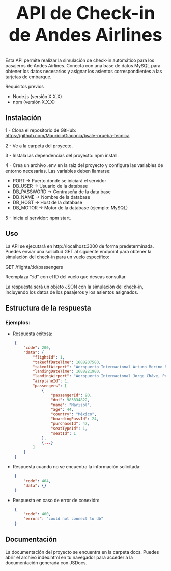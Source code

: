 # **<h1 align="center"> API de Check-in de Andes Airlines</h1>**

Esta API permite realizar la simulación de check-in automático para los pasajeros de Andes Airlines. Conecta con una base de datos MySQL para obtener los datos necesarios y asignar los asientos correspondientes a las tarjetas de embarque.

Requisitos previos
* Node.js (versión X.X.X)
* npm (versión X.X.X)

## **Instalación**
1 - Clona el repositorio de GitHub: https://github.com/MauricioGiaconia/bsale-prueba-tecnica

2 - Ve a la carpeta del proyecto.

3 - Instala las dependencias del proyecto: npm install.

4 - Crea un archivo .env en la raíz del proyecto y configura las variables de entorno necesarias. Las variables deben llamarse:
* PORT -> Puerto donde se iniciará el servidor 
* DB_USER -> Usuario de la database
* DB_PASSWORD -> Contraseña de la data base
* DB_NAME -> Nombre de la database
* DB_HOST -> Host de la database
* DB_MOTOR -> Motor de la database (ejemplo: MySQL)

5 - Inicia el servidor: npm start.

## **Uso**
La API se ejecutará en http://localhost:3000 de forma predeterminada. Puedes enviar una solicitud GET al siguiente endpoint para obtener la simulación del check-in para un vuelo específico:

GET /flights/:id/passengers

Reemplaza ":id" con el ID del vuelo que deseas consultar.

La respuesta será un objeto JSON con la simulación del check-in, incluyendo los datos de los pasajeros y los asientos asignados.


## **Estructura de la respuesta**
### Ejemplos:

* Respuesta exitosa:
```json
    {
        "code": 200,
        "data": {
            "flightId": 1,
            "takeoffDateTime": 1688207580,
            "takeoffAirport": "Aeropuerto Internacional Arturo Merino Benitez, Chile",
            "landingDateTime": 1688221980,
            "landingAirport": "Aeropuerto Internacional Jorge Cháve, Perú",
            "airplaneId": 1,
            "passengers": [
                {
                    "passengerId": 90,
                    "dni": 983834822,
                    "name": "Marisol",
                    "age": 44,
                    "country": "México",
                    "boardingPassId": 24,
                    "purchaseId": 47,
                    "seatTypeId": 1,
                    "seatId": 1
                },
                {...}
            ]
        }
    }
```

* Respuesta cuando no se encuentra la información solicitada:
```json
    {
        "code": 404,
        "data": {}
    }
```

* Respuesta en caso de error de conexión:
```json
    {
        "code": 400,
        "errors": "could not connect to db"
    }
```

## **Documentación**
La documentación del proyecto se encuentra en la carpeta docs. Puedes abrir el archivo index.html en tu navegador para acceder a la documentación generada con JSDocs.